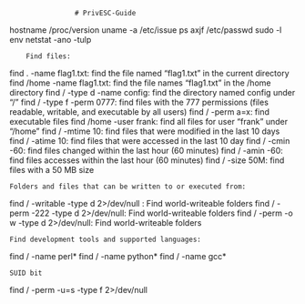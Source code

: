                     # PrivESC-Guide
hostname  /proc/version
uname -a  /etc/issue
ps axjf   /etc/passwd
sudo -l    env
netstat -ano  -tulp


        Find files:

find . -name flag1.txt:   find the file named “flag1.txt” in the current directory
find /home -name flag1.txt:  find the file names “flag1.txt” in the /home directory
find / -type d -name config:   find the directory named config under “/”
find / -type f -perm 0777:   find files with the 777 permissions (files readable, writable, and executable by all users)
find / -perm a=x:   find executable files
find /home -user frank:   find all files for user “frank” under “/home”
find / -mtime 10:   find files that were modified in the last 10 days
find / -atime 10:   find files that were accessed in the last 10 day
find / -cmin -60:   find files changed within the last hour (60 minutes)
find / -amin -60:  find files accesses within the last hour (60 minutes)
find / -size 50M:   find files with a 50 MB size


    Folders and files that can be written to or executed from:

find / -writable -type d 2>/dev/null :   Find world-writeable folders
find / -perm -222 -type d 2>/dev/null:  Find world-writeable folders
find / -perm -o w -type d 2>/dev/null:  Find world-writeable folders

    Find development tools and supported languages:

find / -name perl*
find / -name python*
find / -name gcc*

    SUID bit
find / -perm -u=s -type f 2>/dev/null
